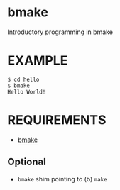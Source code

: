 # bmake

Introductory programming in bmake

# EXAMPLE

```
$ cd hello
$ bmake
Hello World!
```

# REQUIREMENTS

* [bmake](http://crufty.net/help/sjg/bmake.html)

## Optional

* `bmake` shim pointing to (b) `make`
